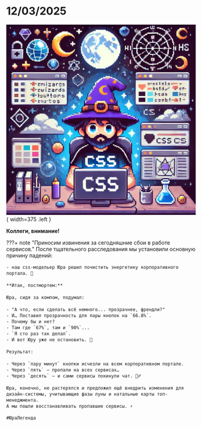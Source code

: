 # 12/03/2025

![ ](<../../assets/img/photo_2025-10-03_08-33-43.jpg>){ width=375 .left }

**Коллеги, внимание!**

???+ note "Приносим извинения за сегодняшние сбои в работе сервисов."
    После тщательного расследования мы установили основную причину падений:

    - наш css-модельер Юра решил почистить энергетику корпоративного портала. 🎨

    **Итак, постмортем:**

    Юра, сидя за компом, подумал:
    
    - "А что, если сделать всё немного... прозрачнее, френдли?"
    - И… Поставил прозрачность для пары кнопок на `66.8%`.
    - Почему бы и нет?
    - Там где `67%`, там и `90%`...
    - `Я сто раз так делал`.
    - И вот Юру уже не остановить. 🧐

    Результат:

    - Через `пару минут` кнопки исчезли на всем корпоративном портале.
    - Через `пять` – пропали на всех сервисах…
    - Через `десять` – и сами сервисы покинули чат. 🤦‍♂️

    Юра, конечно, не растерялся и предложил ещё внедрить изменения для дизайн-системы, учитывающие фазы луны и натальные карты топ-менеджмента. 
    А мы пошли восстанавливать пропавшие сервисы. ⚡️

`#ЮраЛегенда`